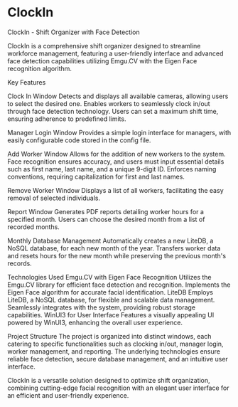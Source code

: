 # ClockIn
ClockIn - Shift Organizer with Face Detection

ClockIn is a comprehensive shift organizer designed to streamline workforce management, featuring a user-friendly interface and advanced face detection capabilities utilizing Emgu.CV with the Eigen Face recognition algorithm.

Key Features

Clock In Window
Detects and displays all available cameras, allowing users to select the desired one.
Enables workers to seamlessly clock in/out through face detection technology.
Users can set a maximum shift time, ensuring adherence to predefined limits.

Manager Login Window
Provides a simple login interface for managers, with easily configurable code stored in the config file.

Add Worker Window
Allows for the addition of new workers to the system.
Face recognition ensures accuracy, and users must input essential details such as first name, last name, and a unique 9-digit ID.
Enforces naming conventions, requiring capitalization for first and last names.

Remove Worker Window
Displays a list of all workers, facilitating the easy removal of selected individuals.

Report Window
Generates PDF reports detailing worker hours for a specified month.
Users can choose the desired month from a list of recorded months.

Monthly Database Management
Automatically creates a new LiteDB, a NoSQL database, for each new month of the year.
Transfers worker data and resets hours for the new month while preserving the previous month's records.

Technologies Used
Emgu.CV with Eigen Face Recognition
Utilizes the Emgu.CV library for efficient face detection and recognition.
Implements the Eigen Face algorithm for accurate facial identification.
LiteDB Employs LiteDB, a NoSQL database, for flexible and scalable data management.
Seamlessly integrates with the system, providing robust storage capabilities.
WinUI3 for User Interface Features a visually appealing UI powered by WinUI3, enhancing the overall user experience.

Project Structure
The project is organized into distinct windows, each catering to specific functionalities such as clocking in/out, manager login, worker management, and reporting. The underlying technologies ensure reliable face detection, secure database management, and an intuitive user interface.

ClockIn is a versatile solution designed to optimize shift organization, combining cutting-edge facial recognition with an elegant user interface for an efficient and user-friendly experience.
